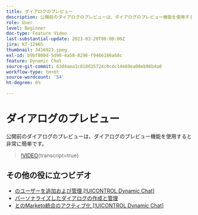 ```yaml
---
title: ダイアログのプレビュー
description: 公開前のダイアログのプレビューは、ダイアログのプレビュー機能を使用すると非常に簡単です。
role: User
level: Beginner
doc-type: Feature Video
last-substantial-update: 2023-03-20T00:00:00Z
jira: KT-12965
thumbnail: 3416923.jpeg
exl-id: b9bf800d-5d96-4a58-8296-f9466186a68c
feature: Dynamic Chat
source-git-commit: 63d4aea1c818d35724c0cdc14e69ea00eb06b4a0
workflow-type: tm+mt
source-wordcount: '54'
ht-degree: 0%

---
```


# ダイアログのプレビュー

公開前のダイアログのプレビューは、ダイアログのプレビュー機能を使用すると非常に簡単です。

>[!VIDEO](https://video.tv.adobe.com/v/3416923/?quality=12&learn=on){transcript=true}

## その他の役に立つビデオ

* [のユーザーを追加および管理 [!UICONTROL Dynamic Chat]](user-management.md)
* [パーソナライズしたダイアログの作成と管理](dialogue-management.md)
* [とのMarketo統合のアクティブ化 [!UICONTROL Dynamic Chat]](marketo-integration.md)
